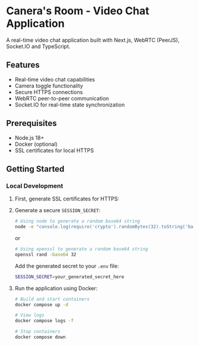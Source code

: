 # Canera's Room - Video Chat Application

A real-time video chat application built with Next.js, WebRTC (PeerJS), Socket.IO and TypeScript.

## Features

- Real-time video chat capabilities
- Camera toggle functionality
- Secure HTTPS connections
- WebRTC peer-to-peer communication
- Socket.IO for real-time state synchronization

## Prerequisites

- Node.js 18+
- Docker (optional)
- SSL certificates for local HTTPS

## Getting Started

### Local Development

1. First, generate SSL certificates for HTTPS:
2. Generate a secure `SESSION_SECRET`:

   ```bash
   # Using node to generate a random base64 string
   node -e "console.log(require('crypto').randomBytes(32).toString('base64'))"
   ```

   or

   ```bash
   # Using openssl to generate a random base64 string
   openssl rand -base64 32
   ```

   Add the generated secret to your `.env` file:

   ```bash
   SESSION_SECRET=your_generated_secret_here
   ```

3. Run the application using Docker:

   ```bash
   # Build and start containers
   docker compose up -d

   # View logs
   docker compose logs -f

   # Stop containers
   docker compose down
   ```
